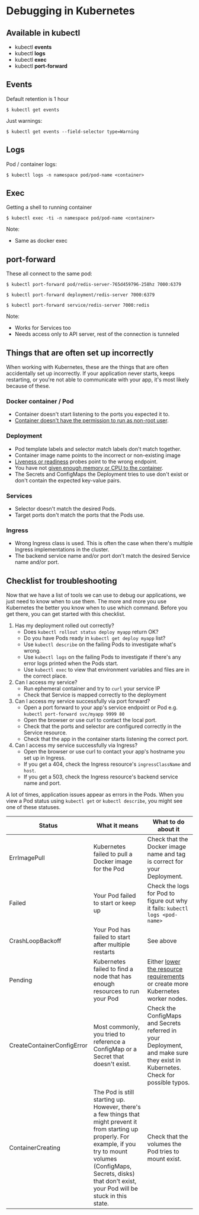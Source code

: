 # Debugging in Kubernetes

## Available in kubectl

* kubectl **events**
* kubectl **logs**
* kubectl **exec**
* kubectl **port-forward**

## Events

Default retention is 1 hour

```shell
$ kubectl get events
```

Just warnings:

```shell
$ kubectl get events --field-selector type=Warning
```

## Logs

Pod / container logs:
```shell
$ kubectl logs -n namespace pod/pod-name <container>
```

## Exec

Getting a shell to running container

```shell
$ kubectl exec -ti -n namespace pod/pod-name <container>
```

Note:
- Same as docker exec

## port-forward

These all connect to the same pod:

```shell
$ kubectl port-forward pod/redis-server-765d459796-258hz 7000:6379
```

```shell
$ kubectl port-forward deployment/redis-server 7000:6379
```

```shell
$ kubectl port-forward service/redis-server 7000:redis
```

Note:
- Works for Services too
- Needs access only to API server, rest of the connection is tunneled

## Things that are often set up incorrectly

When working with Kubernetes, these are the things that are often accidentally set up incorrectly.
If your application never starts, keeps restarting, or you're not able to communicate with your app, it's most likely because of these.

### Docker container / Pod

* Container doesn't start listening to the ports you expected it to.
* [Container doesn't have the permission to run as non-root user](https://kubernetes.io/docs/tasks/administer-cluster/securing-a-cluster/#controlling-what-privileges-containers-run-with).

### Deployment

* Pod template labels and selector match labels don't match together.
* Container image name points to the incorrect or non-existing image
* [Liveness or readiness](https://kubernetes.io/docs/tasks/configure-pod-container/configure-liveness-readiness-startup-probes/) probes point to the wrong endpoint.
* You have not [given enough memory or CPU to the container](https://kubernetes.io/docs/concepts/configuration/manage-resources-containers/).
* The Secrets and ConfigMaps the Deployment tries to use don't exist or don't contain the expected key-value pairs.

### Services

* Selector doesn't match the desired Pods.
* Target ports don't match the ports that the Pods use.

### Ingress

* Wrong Ingress class is used. This is often the case when there's multiple Ingress implementations in the cluster.
* The backend service name and/or port don't match the desired Service name and/or port.

## Checklist for troubleshooting

Now that we have a list of tools we can use to debug our applications, we just need to know when to use them.
The more and more you use Kubernetes the better you know when to use which command.
Before you get there, you can get started with this checklist.

1. Has my deployment rolled out correctly?
    * Does `kubectl rollout status deploy myapp` return OK?
    * Do you have Pods ready in `kubectl get deploy myapp` list?
    * Use `kubectl describe` on the failing Pods to investigate what's wrong.
    * Use `kubectl logs` on the failing Pods to investigate if there's any error logs printed when the Pods start.
    * Use `kubectl exec` to view that environment variables and files are in the correct place.
1. Can I access my service?
    * Run ephemeral container and try to `curl` your service IP
    * Check that Service is mapped correctly to the deployment
1. Can I access my service successfully via port forward?
    * Open a port forward to your app's service endpoint or Pod e.g. `kubectl port-forward svc/myapp 9999 80`
    * Open the browser or use curl to contact the local port.
    * Check that the ports and selector are configured correctly in the Service resource.
    * Check that the app in the container starts listening the correct port.
1. Can I access my service successfully via Ingress?
    * Open the browser or use curl to contact your app's hostname you set up in Ingress.
    * If you get a 404, check the Ingress resource's `ingressClassName` and `host`.
    * If you get a 503, check the Ingress resource's backend service name and port.

A lot of times, application issues appear as errors in the Pods.
When you view a Pod status using `kubectl get` or `kubectl describe`, you might see one of these statuses.

| Status                     | What it means  | What to do about it |
| -------------------------- | -------------- | ------------------- |
| ErrImagePull               | Kubernetes failed to pull a Docker image for the Pod | Check that the Docker image name and tag is correct for your Deployment. |
| Failed | Your Pod failed to start or keep up | Check the logs for Pod to figure out why it fails: `kubectl logs <pod-name>` |
| CrashLoopBackoff           | Your Pod has failed to start after multiple restarts | See above |
| Pending | Kubernetes failed to find a node that has enough resources to run your Pod | Either [lower the resource requirements](https://kubernetes.io/docs/concepts/configuration/manage-resources-containers/) or create more Kubernetes worker nodes. |
| CreateContainerConfigError | Most commonly, you tried to reference a ConfigMap or a Secret that doesn't exist. | Check the ConfigMaps and Secrets referred in your Deployment, and make sure they exist in Kubernetes. Check for possible typos. |
| ContainerCreating          | The Pod is still starting up. However, there's a few things that might prevent it from starting up properly. For example, if you try to mount volumes (ConfigMaps, Secrets, disks) that don't exist, your Pod will be stuck in this state. | Check that the volumes the Pod tries to mount exist. |